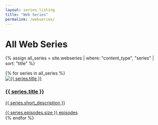 ```yaml
---
layout: series_listing
title: "Web Series"
permalink: /webseries/
---
```


# All Web Series

{% assign all_series = site.webseries | where: "content_type", "series" | sort: "title" %}

<div class="series-grid">
  {% for series in all_series %}
    <div class="series-card">
      <a href="{{ series.url }}">
        <img src="{{ series.thumbnail }}" alt="{{ series.title }}">
        <h3>{{ series.title }}</h3>
        <p>{{ series.short_description }}</p>
        <span class="episode-count">
          {{ series.episodes.size }} episodes
        </span>
      </a>
    </div>
  {% endfor %}
</div>